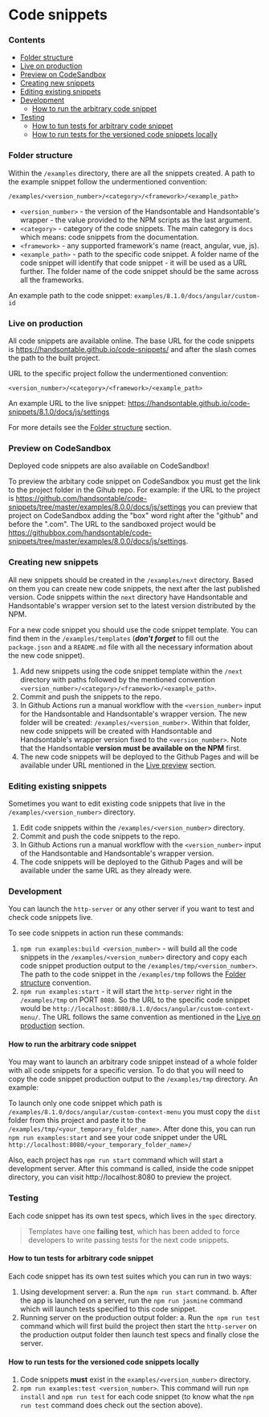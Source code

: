 # Code snippets

### Contents

- [Folder structure](#folder-structure)
- [Live on production](#live-on-production)
- [Preview on CodeSandbox](#preview-on-codesandbox)
- [Creating new snippets](#creating-new-snippets)
- [Editing existing snippets](#editing-existing-snippets)
- [Development](#development)
  - [How to run the arbitrary code snippet](#how-to-run-the-arbitrary-code-snippet)
- [Testing](#testing)
  - [How to tun tests for arbitrary code snippet](#how-to-tun-tests-for-arbitrary-code-snippet)
  - [How to run tests for the versioned code snippets locally](#how-to-run-tests-for-the-versioned-code-snippets-locally)

### Folder structure

Within the `/examples` directory, there are all the snippets created. A path to the example snippet follow the undermentioned convention:

`/examples/<version_number>/<category>/<framework>/<example_path>`

- `<version_number>` - the version of the Handsontable and Handsontable's wrapper - the value provided to the NPM scripts as the last argument.
- `<category>` - category of the code snippets. The main category is `docs` which means: code snippets from the documentation.
- `<framework>` - any supported framework's name (react, angular, vue, js).
- `<example_path>` - path to the specific code snippet. A folder name of the code snippet will identify that code snippet - it will be used as a URL further. The folder name of the code snippet should be the same across all the frameworks.

An example path to the code snippet: `examples/8.1.0/docs/angular/custom-id`

### Live on production

All code snippets are available online. The base URL for the code snippets is https://handsontable.github.io/code-snippets/ and after the slash comes the path to the built project. 

URL to the specific project follow the undermentioned convention:

`<version_number>/<category>/<framework>/<example_path>`

An example URL to the live snippet: https://handsontable.github.io/code-snippets/8.1.0/docs/js/settings

For more details see the [Folder structure](#folder-structure) section.

### Preview on CodeSandbox

Deployed code snippets are also available on CodeSandbox! 

To preview the arbitary code snippet on CodeSandbox you must get the link to the project folder in the Gihub repo. For example: if the URL to the project is https://github.com/handsontable/code-snippets/tree/master/examples/8.0.0/docs/js/settings you can preview that project on CodeSandbox adding the "box" word right after the "github" and before the ".com". The URL to the sandboxed project would be https://githubbox.com/handsontable/code-snippets/tree/master/examples/8.0.0/docs/js/settings.

### Creating new snippets

All new snippets should be created in the `/examples/next` directory. Based on them you can create new code snippets, the next after the last published version. Code snippets within the `next` directory have Handsontable and Handsontable's wrapper version set to the latest version distributed by the NPM.

For a new code snippet you should use the code snippet template. You can find them in the `/examples/templates` (***don't forget*** to fill out the `package.json` and a `README.md` file with all the necessary information about the new code snippet).

1. Add new snippets using the code snippet template within the `/next` directory with paths followed by the mentioned convention `<version_number>/<category>/<framework>/<example_path>`.
2. Commit and push the snippets to the repo.
3. In Github Actions run a manual workflow with the `<version_number>` input for the Handsontable and Handsontable's wrapper version. The new folder will be created: `/examples/<version_number>`. Within that folder, new code snippets will be created with Handsontable and Handsontable's wrapper version fixed to the `<version_number>`. Note that the Handsontable **version must be available on the NPM** first.
4. The new code snippets will be deployed to the Github Pages and will be available under URL mentioned in the [Live preview](#live-preview) section.

### Editing existing snippets

Sometimes you want to edit existing code snippets that live in the `/examples/<version_number>` directory.

1. Edit code snippets within the `/examples/<version_number>` directory.
2. Commit and push the code snippets to the repo.
3. In Github Actions run a manual workflow with the `<version_number>` input of the Handsontable and Handsontable's wrapper version.
4. The code snippets will be deployed to the Github Pages and will be available under the same URL as they already were.

### Development

You can launch the `http-server` or any other server if you want to test and check code snippets live.

To see code snippets in action run these commands:

1. `npm run examples:build <version_number>` - will build all the code snippets in the `/examples/<version_number>` directory and copy each code snippet production output to the `/examples/tmp/<version_number>`. The path to the code snippet in the `/examples/tmp` follows the [Folder structure](#folder-structure) convention.
2. `npm run examples:start` - it will start the `http-server` right in the `/examples/tmp` on PORT `8080`. So the URL to the specific code snippet would be `http://localhost:8080/8.1.0/docs/angular/custom-context-menu/`. The URL follows the same convention as mentioned in the [Live on production](#live-on-production) section.

#### How to run the arbitrary code snippet

You may want to launch an arbitrary code snippet instead of a whole folder with all code snippets for a specific version. To do that you will need to copy the code snippet production output to the `/examples/tmp` directory. An example:

To launch only one code snippet which path is `/examples/8.1.0/docs/angular/custom-context-menu` you must copy the `dist` folder from this project and paste it to the `/examples/tmp/<your_temporary_folder_name>`. After done this, you can run `npm run examples:start` and see your code snippet under the URL `http://localhost:8080/<your_temporary_folder_name>/`

Also, each project has `npm run start` command which will start a development server. After this command is called, inside the code snippet directory, you can visit http://localhost:8080 to preview the project.

### Testing

Each code snippet has its own test specs, which lives in the `spec` directory.

> Templates have one **failing test**, which has been added to force developers to write passing tests for the next code snippets.

#### How to tun tests for arbitrary code snippet

Each code snippet has its own test suites which you can run in two ways:

1. Using development server:
 a. Run the `npm run start` command.
 b. After the app is launched on a server, run the `npm run jasmine` command which will launch tests specified to this code snippet.
2. Running server on the production output folder:
 a. Run the` npm run test` command which will first build the project then start the `http-server` on the production output folder then launch test specs and finally close the server.

#### How to run tests for the versioned code snippets locally

1. Code snippets **must** exist in the `examples/<version_number>` directory.
2. `npm run examples:test <version_number>`. This command will run `npm install` and `npm run test` for each code snippet (to know what the `npm run test` command does check out the section above).